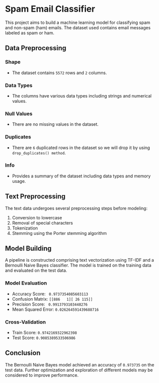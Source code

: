 # Spam Email Classifier

This project aims to build a machine learning model for classifying spam and non-spam (ham) emails. The dataset used contains email messages labeled as spam or ham.

## Data Preprocessing

### Shape
- The dataset contains `5572` rows and `2` columns.

### Data Types
- The columns have various data types including strings and numerical values.

### Null Values
- There are no missing values in the dataset.

### Duplicates
- There are `6` duplicated rows in the dataset so we will drop it by using `drop_duplicates() method`.

### Info
- Provides a summary of the dataset including data types and memory usage.

## Text Preprocessing

The text data undergoes several preprocessing steps before modeling:
1. Conversion to lowercase
2. Removal of special characters
3. Tokenization
4. Stemming using the Porter stemming algorithm

## Model Building

A pipeline is constructed comprising text vectorization using TF-IDF and a Bernoulli Naive Bayes classifier. The model is trained on the training data and evaluated on the test data.

### Model Evaluation
- Accuracy Score: ` 0.9737354085603113`
- Confusion Matrix: `[[886   1][ 26 115]]`
- Precision Score: ` 0.9913793103448276`
- Mean Squared Error: `0.026264591439688716`

### Cross-Validation
- Train Score: `0.9742169322962398`
- Test Score: `0.9085389533506986`

## Conclusion

The Bernoulli Naive Bayes model achieved an accuracy of `0.973735` on the test data. Further optimization and exploration of different models may be considered to improve performance.

